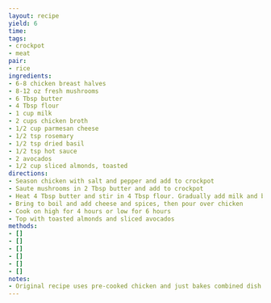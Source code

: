 ```yaml
---
layout: recipe
yield: 6
time: 
tags:
- crockpot
- meat
pair:
- rice
ingredients:
- 6-8 chicken breast halves
- 8-12 oz fresh mushrooms
- 6 Tbsp butter
- 4 Tbsp flour
- 1 cup milk
- 2 cups chicken broth
- 1/2 cup parmesan cheese
- 1/2 tsp rosemary
- 1/2 tsp dried basil
- 1/2 tsp hot sauce
- 2 avocados
- 1/2 cup sliced almonds, toasted
directions:
- Season chicken with salt and pepper and add to crockpot
- Saute mushrooms in 2 Tbsp butter and add to crockpot
- Heat 4 Tbsp butter and stir in 4 Tbsp flour. Gradually add milk and broth
- Bring to boil and add cheese and spices, then pour over chicken
- Cook on high for 4 hours or low for 6 hours
- Top with toasted almonds and sliced avocados
methods:
- []
- []
- []
- []
- []
- []
notes:
- Original recipe uses pre-cooked chicken and just bakes combined dish at 350F for 25 min
---
```

